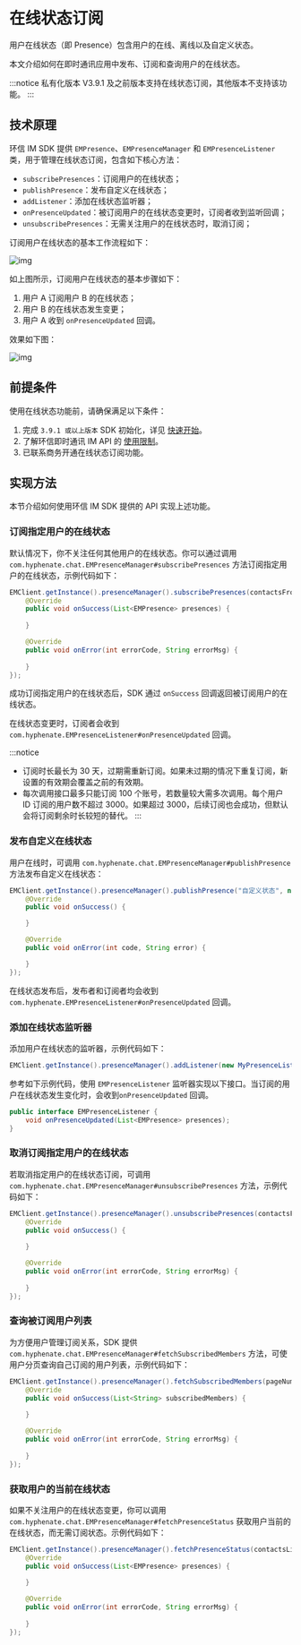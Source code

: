 # 在线状态订阅

<Toc />

用户在线状态（即 Presence）包含用户的在线、离线以及自定义状态。

本文介绍如何在即时通讯应用中发布、订阅和查询用户的在线状态。

:::notice
私有化版本 V3.9.1 及之前版本支持在线状态订阅，其他版本不支持该功能。
:::

## 技术原理

环信 IM SDK 提供 `EMPresence`、`EMPresenceManager` 和 `EMPresenceListener` 类，用于管理在线状态订阅，包含如下核心方法：

- `subscribePresences`：订阅用户的在线状态；
- `publishPresence`：发布自定义在线状态；
- `addListener`：添加在线状态监听器；
- `onPresenceUpdated`：被订阅用户的在线状态变更时，订阅者收到监听回调；
- `unsubscribePresences`：无需关注用户的在线状态时，取消订阅；

订阅用户在线状态的基本工作流程如下：

![img](@static/images/android/presence.png)

如上图所示，订阅用户在线状态的基本步骤如下：

1. 用户 A 订阅用户 B 的在线状态；
2. 用户 B 的在线状态发生变更；
3. 用户 A 收到 `onPresenceUpdated` 回调。

效果如下图：

![img](@static/images/android/status.png)

## 前提条件

使用在线状态功能前，请确保满足以下条件：

1. 完成 `3.9.1 或以上版本` SDK 初始化，详见 [快速开始](quickstart.html)。
2. 了解环信即时通讯 IM API 的 [使用限制](/product/limitation.html)。
3. 已联系商务开通在线状态订阅功能。

## 实现方法

本节介绍如何使用环信 IM SDK 提供的 API 实现上述功能。

### 订阅指定用户的在线状态

默认情况下，你不关注任何其他用户的在线状态。你可以通过调用 `com.hyphenate.chat.EMPresenceManager#subscribePresences` 方法订阅指定用户的在线状态，示例代码如下：

```java
EMClient.getInstance().presenceManager().subscribePresences(contactsFromServer, 1 * 24 * 3600, new EMValueCallBack<List<EMPresence>>() {
    @Override
    public void onSuccess(List<EMPresence> presences) {
        
    }

    @Override
    public void onError(int errorCode, String errorMsg) {
        
    }
});             
```

成功订阅指定用户的在线状态后，SDK 通过 `onSuccess` 回调返回被订阅用户的在线状态。

在线状态变更时，订阅者会收到 `com.hyphenate.EMPresenceListener#onPresenceUpdated` 回调。

:::notice
- 订阅时长最长为 30 天，过期需重新订阅。如果未过期的情况下重复订阅，新设置的有效期会覆盖之前的有效期。
- 每次调用接口最多只能订阅 100 个账号，若数量较大需多次调用。每个用户 ID 订阅的用户数不超过 3000。如果超过 3000，后续订阅也会成功，但默认会将订阅剩余时长较短的替代。
:::

### 发布自定义在线状态

用户在线时，可调用 `com.hyphenate.chat.EMPresenceManager#publishPresence` 方法发布自定义在线状态：

```java
EMClient.getInstance().presenceManager().publishPresence("自定义状态", new EMCallBack() {
    @Override
    public void onSuccess() {

    }

    @Override
    public void onError(int code, String error) {

    }
});
```

在线状态发布后，发布者和订阅者均会收到 `com.hyphenate.EMPresenceListener#onPresenceUpdated` 回调。

### 添加在线状态监听器

添加用户在线状态的监听器，示例代码如下：

```java
EMClient.getInstance().presenceManager().addListener(new MyPresenceListener());
```

参考如下示例代码，使用 `EMPresenceListener` 监听器实现以下接口。当订阅的用户在线状态发生变化时，会收到`onPresenceUpdated` 回调。

```java
public interface EMPresenceListener {
    void onPresenceUpdated(List<EMPresence> presences);
}
```

### 取消订阅指定用户的在线状态

若取消指定用户的在线状态订阅，可调用 `com.hyphenate.chat.EMPresenceManager#unsubscribePresences` 方法，示例代码如下：

```java
EMClient.getInstance().presenceManager().unsubscribePresences(contactsFromServer, new EMCallBack() {
    @Override
    public void onSuccess() {
        
    }

    @Override
    public void onError(int errorCode, String errorMsg) {
        
    }
});
```

### 查询被订阅用户列表

为方便用户管理订阅关系，SDK 提供 `com.hyphenate.chat.EMPresenceManager#fetchSubscribedMembers` 方法，可使用户分页查询自己订阅的用户列表，示例代码如下：

```java
EMClient.getInstance().presenceManager().fetchSubscribedMembers(pageNum, pageSize, new EMValueCallBack<List<String>>() {
    @Override
    public void onSuccess(List<String> subscribedMembers) {
        
    }

    @Override
    public void onError(int errorCode, String errorMsg) {
        
    }
});
```

### 获取用户的当前在线状态

如果不关注用户的在线状态变更，你可以调用 `com.hyphenate.chat.EMPresenceManager#fetchPresenceStatus` 获取用户当前的在线状态，而无需订阅状态。示例代码如下：

```java
EMClient.getInstance().presenceManager().fetchPresenceStatus(contactsList, new EMValueCallBack<List<EMPresence>>() {
    @Override
    public void onSuccess(List<EMPresence> presences) {
        
    }

    @Override
    public void onError(int errorCode, String errorMsg) {
        
    }
});
```